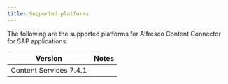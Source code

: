 ```yaml
---
title: Supported platforms
---
```


The following are the supported platforms for Alfresco Content Connector for SAP applications:

| Version | Notes |
| ------- | ----- |
| Content Services 7.4.1 | |
